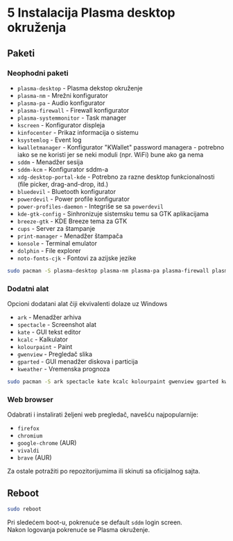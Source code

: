 # 5 Instalacija Plasma desktop okruženja
## Paketi
### Neophodni paketi

- `plasma-desktop` - Plasma dekstop okruženje
- `plasma-nm` - Mrežni konfigurator
- `plasma-pa` - Audio konfigurator
- `plasma-firewall` - Firewall konfigurator
- `plasma-systemmonitor` - Task manager
- `kscreen` - Konfigurator displeja
- `kinfocenter` - Prikaz informacija o sistemu
- `ksystemlog` - Event log
- `kwalletmanager` - Konfigurator "KWallet" password managera - potrebno iako se ne koristi jer se neki moduli (npr. WiFi) bune ako ga nema
- `sddm` - Menadžer sesija
- `sddm-kcm` - Konfigurator sddm-a
- `xdg-desktop-portal-kde` - Potrebno za razne desktop funkcionalnosti (file picker, drag-and-drop, itd.)
- `bluedevil` - Bluetooth konfigurator
- `powerdevil` - Power profile konfigurator
- `power-profiles-daemon` - Integriše se sa `powerdevil`
- `kde-gtk-config` - Sinhronizuje sistemsku temu sa GTK aplikacijama
- `breeze-gtk` - KDE Breeze tema za GTK
- `cups` - Server za štampanje
- `print-manager` - Menadžer štampača
- `konsole` - Terminal emulator
- `dolphin` - File explorer
- `noto-fonts-cjk` - Fontovi za azijske jezike

```sh
sudo pacman -S plasma-desktop plasma-nm plasma-pa plasma-firewall plasma-systemmonitor kscreen kinfocenter ksystemlog kwalletmanager sddm sddm-kcm xdg-desktop-portal-kde bluedevil power-profiles-daemon kde-gtk-config breeze-gtk cups print-manager konsole dolphin noto-fonts-cjk
```

### Dodatni alat
Opcioni dodatani alat čiji ekvivalenti dolaze uz Windows
- `ark` - Menadžer arhiva
- `spectacle` - Screenshot alat
- `kate` - GUI tekst editor
- `kcalc` - Kalkulator
- `kolourpaint` - Paint
- `gwenview` - Pregledač slika
- `gparted` - GUI menadžer diskova i particija
- `kweather` - Vremenska prognoza

```sh
sudo pacman -S ark spectacle kate kcalc kolourpaint gwenview gparted kweather
```
### Web browser
Odabrati i instalirati željeni web pregledač, navešću najpopularnije:
- `firefox`
- `chromium`
- `google-chrome` (AUR)
- `vivaldi`
- `brave` (AUR)

Za ostale potražiti po repozitorijumima ili skinuti sa oficijalnog sajta.

## Reboot
```sh
sudo reboot
```

Pri sledećem boot-u, pokrenuće se default `sddm` login screen.  
Nakon logovanja pokrenuće se Plasma okruženje.